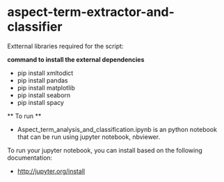 # aspect-term-extractor-and-classifier


Extternal libraries required for the script:

**command to install the external dependencies** 

- pip install xmltodict
- pip install pandas
- pip install matplotlib
- pip install seaborn
- pip install spacy 

** To run ** 

- Aspect_term_analysis_and_classification.ipynb is an python notebook that can be run using
jupyter notebook, nbviewer.

To run your jupyter notebook, you can install based on the following documentation:

- http://jupyter.org/install
